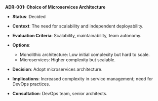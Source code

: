 **ADR-001: Choice of Microservices Architecture**
   - **Status**: Decided
     
   - **Context**: The need for scalability and independent deployability.
     
   - **Evaluation Criteria**: Scalability, maintainability, team autonomy.
     
   - **Options**: 
     - Monolithic architecture: Low initial complexity but hard to scale.
     - Microservices: Higher complexity but scalable.
       
   - **Decision**: Adopt microservices architecture.
     
   - **Implications**: Increased complexity in service management; need for DevOps practices.
     
   - **Consultation**: DevOps team, senior architects.

